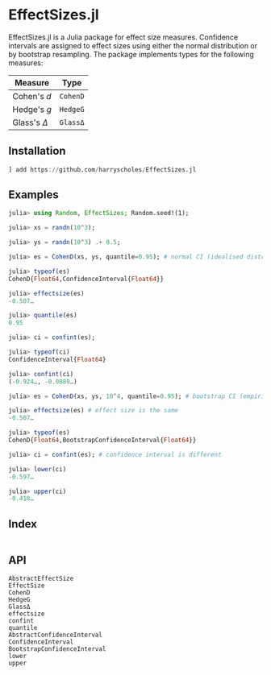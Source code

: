 # EffectSizes.jl

EffectSizes.jl is a Julia package for effect size measures. Confidence intervals are
assigned to effect sizes using either the normal distribution or by bootstrap resampling.
The package implements types for the following measures:

**Measure** | **Type**
---|---
Cohen's *d* | `CohenD`
Hedge's *g* | `HedgeG`
Glass's *Δ* | `GlassΔ`

## Installation

```julia
] add https://github.com/harryscholes/EffectSizes.jl
```

## Examples

```julia
julia> using Random, EffectSizes; Random.seed!(1);

julia> xs = randn(10^3);

julia> ys = randn(10^3) .+ 0.5;

julia> es = CohenD(xs, ys, quantile=0.95); # normal CI (idealised distribution)

julia> typeof(es)
CohenD{Float64,ConfidenceInterval{Float64}}

julia> effectsize(es)
-0.507…

julia> quantile(es)
0.95

julia> ci = confint(es);

julia> typeof(ci)
ConfidenceInterval{Float64}

julia> confint(ci)
(-0.924…, -0.0889…)

julia> es = CohenD(xs, ys, 10^4, quantile=0.95); # bootstrap CI (empirical distribution)

julia> effectsize(es) # effect size is the same
-0.507…

julia> typeof(es)
CohenD{Float64,BootstrapConfidenceInterval{Float64}}

julia> ci = confint(es); # confidence interval is different

julia> lower(ci)
-0.597…

julia> upper(ci)
-0.418…
```

## Index

```@index
```

## API

```@docs
AbstractEffectSize
EffectSize
CohenD
HedgeG
GlassΔ
effectsize
confint
quantile
AbstractConfidenceInterval
ConfidenceInterval
BootstrapConfidenceInterval
lower
upper
```
